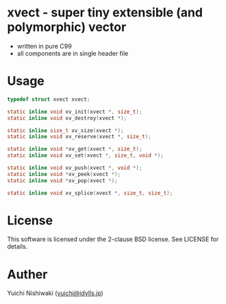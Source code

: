 # xvect - super tiny extensible (and polymorphic) vector

- written in pure C99
- all components are in single header file

# Usage

```c
typedef struct xvect xvect;

static inline void xv_init(xvect *, size_t);
static inline void xv_destroy(xvect *);

static inline size_t xv_size(xvect *);
static inline void xv_reserve(xvect *, size_t);

static inline void *xv_get(xvect *, size_t);
static inline void xv_set(xvect *, size_t, void *);

static inline void xv_push(xvect *, void *);
static inline void *xv_peek(xvect *);
static inline void *xv_pop(xvect *);

static inline void xv_splice(xvect *, size_t, size_t);
```

# License

This software is licensed under the 2-clause BSD license. See LICENSE for details.

# Auther

Yuichi Nishiwaki (yuichi@idylls.jp)
